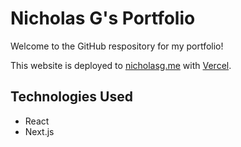 # Nicholas G's Portfolio
Welcome to the GitHub respository for my portfolio!

This website is deployed to [nicholasg.me](https://nicholasg.me) with [Vercel](https://vercel.com).

## Technologies Used
- React
- Next.js
